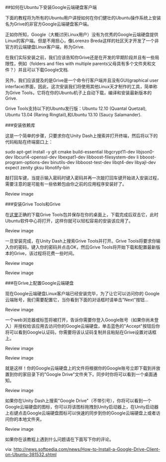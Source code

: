 ##如何在Ubuntu下安装Google云端硬盘客户端

下面的教程将为所有的Ubuntu用户讲授如何在你们健壮的Ubuntu操作系统上安装名为Grive的非官方Google云端硬盘客户端。

正如你所知，Google（大概讨厌Linux用户）没有为优秀的Google云端硬盘提供Linux的客户端。但是不用担心，像Lorenzo Breda这样的社区天才开发了一个非官方的云端硬盘Linux客户端，称为Grive.

在我们实际安装之前，我们应该告知你Grive还是在开发的早期阶段并且有一些局限性，例如（folders and files with multiple parents父母具有多个文件夹和文件？）并且可以下载Google文档.

另外，我们应该提及的是Grive是一个命令行客户端并且没有GUI(graphical user interface)界面，因此，这次安装我们将使用其他Linux天才制作的工具，简单称为Grive Tools，它将在你的Ubuntu机子上自动下载，编译和安装最新版本的Grive.

Grive Tools支持以下的Ubuntu发行版：Ubuntu 12.10 (Quantal Quetzal), Ubuntu 13.04 (Raring Ringtail),和Ubuntu 13.10 (Saucy Salamander).

###安装依赖库

这是一个简单的步骤，只要求你在Unity Dash上搜索并打开终端，然后将以下的代码粘贴在终端窗口上：

sudo apt-get install -y git cmake build-essential libgcrypt11-dev libjson0-dev libcurl4-openssl-dev libexpat1-dev libboost-filesystem-dev li    bboost-program-options-dev binutils-dev libboost-test-dev libqt4-dev libyajl-dev expect zenity gksu libnotify-bin

敲打回车键，当提示输入密码时键入密码并再一次敲打回车键开始进入安装过程，需要注意的是可能有一些依赖包由你之前的应用程序安装好了。

Review image

###安装Grive Tools和Grive

在[这里][1]正确的下载Grive Tools包并保存在你的桌面上，下载完成后双击它，此时Ubuntu软件中心将打开，这样你就可以轻松容易的安装该应用了。

Review image

一旦安装完成，在Unity Dash上搜索Grive Tools并打开。Grive Tools将要求你输入你的密码，键入你的密码并点击OK，然后Grive Tools将开始下载和配置最新版本的Grive，该过程将花费一些时间。

Review image

Review image

###在Grive上配置Google云端硬盘

现在Google云端硬盘Linux客户端已经安装完毕，为了让它可以访问你的	Google云端账号，我们需要配置它，当你看到下面的对话框时请单击"Next"按钮...

Review image

一个web浏览器或标签将被打开，告诉你需要你登入Google账号（如果你尚未登入）并授权给该应用去访问你的Google云端硬盘，单击蓝色的"Accept"按钮后你将可以看到Google认证码，你需要将该认证码复制并且粘贴在Grive设置对话框上。

Review image

Review image

就是这样！你的Google云端硬盘上的文件将根据你的Google账号立即下载到并放置到你的家目录下的"Google Drive"文件夹下。同步时你将可以看到一个桌面通知。

Review image

如果你在Unity Dash上搜索"Google Drive"（不带引号），你将可以看到一个Google云端硬盘的图标，你可以将该图标拖拽到Unity启动器上，在Unity启动器上右键点击Google云端硬盘图标可以快速的同步到你的Google云端硬盘上或者访问你的本地文件夹。

Review image

如果你在该教程上遇到什么问题请在下面写下你的评论。

[1]:http://linux.softpedia.com/get/Utilities/Grive-Tools-102298.shtml

via: http://news.softpedia.com/news/How-to-Install-a-Google-Drive-Client-on-Ubuntu-381532.shtml
